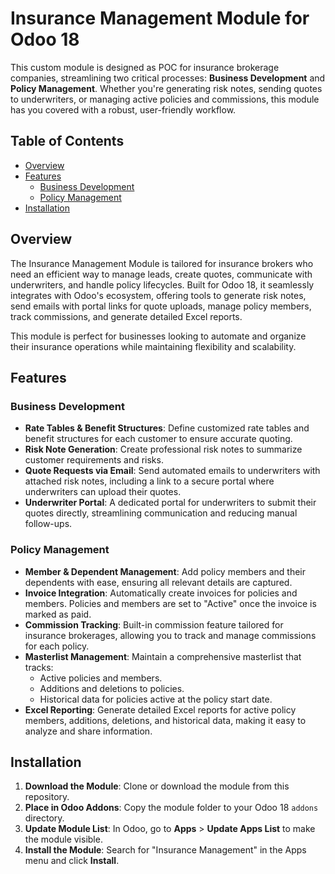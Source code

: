 # Insurance Management Module for Odoo 18

This custom module is designed as POC for insurance brokerage companies, streamlining two critical processes: **Business Development** and **Policy Management**. Whether you're generating risk notes, sending quotes to underwriters, or managing active policies and commissions, this module has you covered with a robust, user-friendly workflow.

## Table of Contents
- [Overview](#overview)
- [Features](#features)
  - [Business Development](#business-development)
  - [Policy Management](#policy-management)
- [Installation](#installation)



## Overview
The Insurance Management Module is tailored for insurance brokers who need an efficient way to manage leads, create quotes, communicate with underwriters, and handle policy lifecycles. Built for Odoo 18, it seamlessly integrates with Odoo's ecosystem, offering tools to generate risk notes, send emails with portal links for quote uploads, manage policy members, track commissions, and generate detailed Excel reports.

This module is perfect for businesses looking to automate and organize their insurance operations while maintaining flexibility and scalability.

## Features

### Business Development

- **Rate Tables & Benefit Structures**: Define customized rate tables and benefit structures for each customer to ensure accurate quoting.
- **Risk Note Generation**: Create professional risk notes to summarize customer requirements and risks.
- **Quote Requests via Email**: Send automated emails to underwriters with attached risk notes, including a link to a secure portal where underwriters can upload their quotes.
- **Underwriter Portal**: A dedicated portal for underwriters to submit their quotes directly, streamlining communication and reducing manual follow-ups.

### Policy Management
- **Member & Dependent Management**: Add policy members and their dependents with ease, ensuring all relevant details are captured.
- **Invoice Integration**: Automatically create invoices for policies and members. Policies and members are set to "Active" once the invoice is marked as paid.
- **Commission Tracking**: Built-in commission feature tailored for insurance brokerages, allowing you to track and manage commissions for each policy.
- **Masterlist Management**: Maintain a comprehensive masterlist that tracks:
  - Active policies and members.
  - Additions and deletions to policies.
  - Historical data for policies active at the policy start date.
- **Excel Reporting**: Generate detailed Excel reports for active policy members, additions, deletions, and historical data, making it easy to analyze and share information.

## Installation
1. **Download the Module**: Clone or download the module from this repository.
2. **Place in Odoo Addons**: Copy the module folder to your Odoo 18 `addons` directory.
3. **Update Module List**: In Odoo, go to **Apps** > **Update Apps List** to make the module visible.
4. **Install the Module**: Search for "Insurance Management" in the Apps menu and click **Install**.

